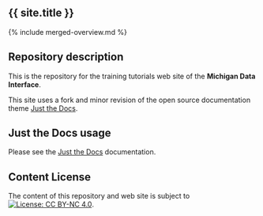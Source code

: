 <!--- README.md is always the 1st page loaded by GitHub Pages on github.io  --->
## {{ site.title }}
{% include merged-overview.md %}

<div style="display: {% if site %} none {% else %} block {% endif %};">
  
## Repository description

This is the repository for the training tutorials web site of the **Michigan Data Interface**.

This site uses a fork and minor revision of the open source documentation 
theme [Just the Docs](https://pmarsceill.github.io/just-the-docs/).

## Just the Docs usage

Please see the 
[Just the Docs](https://pmarsceill.github.io/just-the-docs/) 
documentation.

## Content License

The content of this repository and web site is subject to
[![License: CC BY-NC 4.0](https://img.shields.io/badge/License-CC%20BY--NC%204.0-lightgrey.svg)](https://creativecommons.org/licenses/by-nc/4.0/).

</div>
